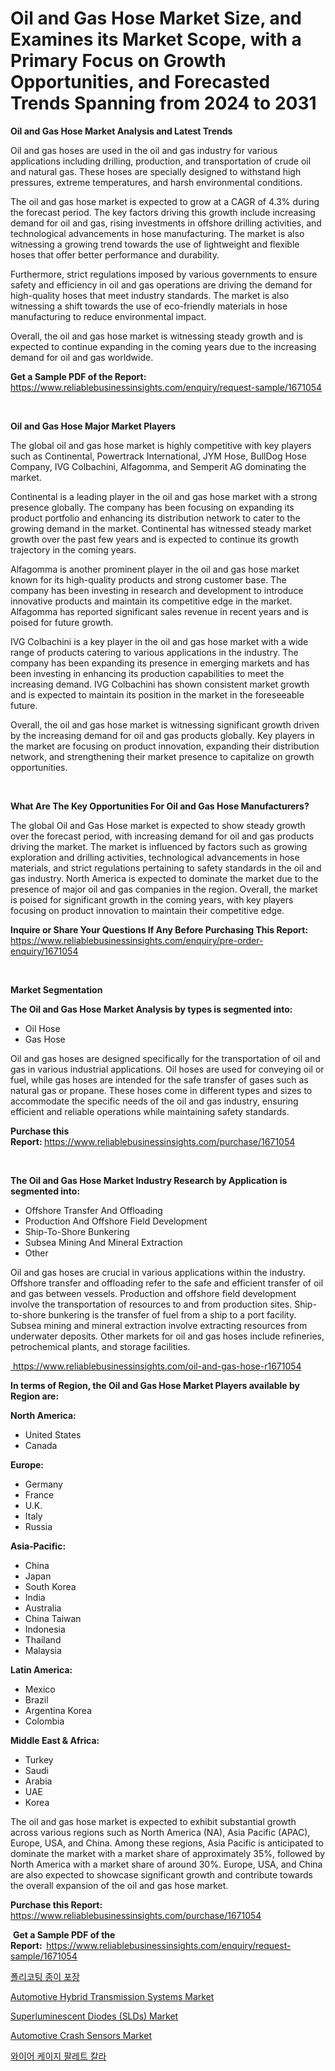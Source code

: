 <p><h1>Oil and Gas Hose Market Size, and Examines its Market Scope, with a Primary Focus on Growth Opportunities, and Forecasted Trends Spanning from 2024 to 2031</h1></p><p><strong>Oil and Gas Hose Market Analysis and Latest Trends</strong></p>
<p><p>Oil and gas hoses are used in the oil and gas industry for various applications including drilling, production, and transportation of crude oil and natural gas. These hoses are specially designed to withstand high pressures, extreme temperatures, and harsh environmental conditions.</p><p>The oil and gas hose market is expected to grow at a CAGR of 4.3% during the forecast period. The key factors driving this growth include increasing demand for oil and gas, rising investments in offshore drilling activities, and technological advancements in hose manufacturing. The market is also witnessing a growing trend towards the use of lightweight and flexible hoses that offer better performance and durability.</p><p>Furthermore, strict regulations imposed by various governments to ensure safety and efficiency in oil and gas operations are driving the demand for high-quality hoses that meet industry standards. The market is also witnessing a shift towards the use of eco-friendly materials in hose manufacturing to reduce environmental impact.</p><p>Overall, the oil and gas hose market is witnessing steady growth and is expected to continue expanding in the coming years due to the increasing demand for oil and gas worldwide.</p></p>
<p><strong>Get a Sample PDF of the Report:&nbsp;</strong> <a href="https://www.reliablebusinessinsights.com/enquiry/request-sample/1671054">https://www.reliablebusinessinsights.com/enquiry/request-sample/1671054</a></p>
<p>&nbsp;</p>
<p><strong>Oil and Gas Hose Major Market Players</strong></p>
<p><p>The global oil and gas hose market is highly competitive with key players such as Continental, Powertrack International, JYM Hose, BullDog Hose Company, IVG Colbachini, Alfagomma, and Semperit AG dominating the market. </p><p>Continental is a leading player in the oil and gas hose market with a strong presence globally. The company has been focusing on expanding its product portfolio and enhancing its distribution network to cater to the growing demand in the market. Continental has witnessed steady market growth over the past few years and is expected to continue its growth trajectory in the coming years.</p><p>Alfagomma is another prominent player in the oil and gas hose market known for its high-quality products and strong customer base. The company has been investing in research and development to introduce innovative products and maintain its competitive edge in the market. Alfagomma has reported significant sales revenue in recent years and is poised for future growth.</p><p>IVG Colbachini is a key player in the oil and gas hose market with a wide range of products catering to various applications in the industry. The company has been expanding its presence in emerging markets and has been investing in enhancing its production capabilities to meet the increasing demand. IVG Colbachini has shown consistent market growth and is expected to maintain its position in the market in the foreseeable future.</p><p>Overall, the oil and gas hose market is witnessing significant growth driven by the increasing demand for oil and gas products globally. Key players in the market are focusing on product innovation, expanding their distribution network, and strengthening their market presence to capitalize on growth opportunities.</p></p>
<p>&nbsp;</p>
<p><strong>What Are The Key Opportunities For Oil and Gas Hose Manufacturers?</strong></p>
<p><p>The global Oil and Gas Hose market is expected to show steady growth over the forecast period, with increasing demand for oil and gas products driving the market. The market is influenced by factors such as growing exploration and drilling activities, technological advancements in hose materials, and strict regulations pertaining to safety standards in the oil and gas industry. North America is expected to dominate the market due to the presence of major oil and gas companies in the region. Overall, the market is poised for significant growth in the coming years, with key players focusing on product innovation to maintain their competitive edge.</p></p>
<p><strong>Inquire or Share Your Questions If Any Before Purchasing This Report:</strong> <a href="https://www.reliablebusinessinsights.com/enquiry/pre-order-enquiry/1671054">https://www.reliablebusinessinsights.com/enquiry/pre-order-enquiry/1671054</a></p>
<p>&nbsp;</p>
<p><strong>Market Segmentation</strong></p>
<p><strong>The Oil and Gas Hose Market Analysis by types is segmented into:</strong></p>
<p><ul><li>Oil Hose</li><li>Gas Hose</li></ul></p>
<p><p>Oil and gas hoses are designed specifically for the transportation of oil and gas in various industrial applications. Oil hoses are used for conveying oil or fuel, while gas hoses are intended for the safe transfer of gases such as natural gas or propane. These hoses come in different types and sizes to accommodate the specific needs of the oil and gas industry, ensuring efficient and reliable operations while maintaining safety standards.</p></p>
<p><strong>Purchase this Report:&nbsp;</strong><a href="https://www.reliablebusinessinsights.com/purchase/1671054">https://www.reliablebusinessinsights.com/purchase/1671054</a></p>
<p>&nbsp;</p>
<p><strong>The Oil and Gas Hose Market Industry Research by Application is segmented into:</strong></p>
<p><ul><li>Offshore Transfer And Offloading</li><li>Production And Offshore Field Development</li><li>Ship-To-Shore Bunkering</li><li>Subsea Mining And Mineral Extraction</li><li>Other</li></ul></p>
<p><p>Oil and gas hoses are crucial in various applications within the industry. Offshore transfer and offloading refer to the safe and efficient transfer of oil and gas between vessels. Production and offshore field development involve the transportation of resources to and from production sites. Ship-to-shore bunkering is the transfer of fuel from a ship to a port facility. Subsea mining and mineral extraction involve extracting resources from underwater deposits. Other markets for oil and gas hoses include refineries, petrochemical plants, and storage facilities.</p></p>
<p><a href="https://www.reliablebusinessinsights.com/oil-and-gas-hose-r1671054">&nbsp;https://www.reliablebusinessinsights.com/oil-and-gas-hose-r1671054</a></p>
<p><strong>In terms of Region, the Oil and Gas Hose Market Players available by Region are:</strong></p>
<p>
    <p> <strong> North America: </strong>
        <ul>
            <li>United States</li>
            <li>Canada</li>
        </ul>
        </p> 
    <p> <strong> Europe: </strong>
        <ul>
            <li>Germany</li>
            <li>France</li>
            <li>U.K.</li>
            <li>Italy</li>
            <li>Russia</li>
        </ul>
        </p> 
    <p> <strong> Asia-Pacific: </strong>
        <ul>
            <li>China</li>
            <li>Japan</li>
            <li>South Korea</li>
            <li>India</li>
            <li>Australia</li>
            <li>China Taiwan</li>
            <li>Indonesia</li>
            <li>Thailand</li>
            <li>Malaysia</li>
        </ul>
        </p> 
    <p> <strong> Latin America: </strong>
        <ul>
            <li>Mexico</li>
            <li>Brazil</li>
            <li>Argentina Korea</li>
            <li>Colombia</li>
        </ul>
        </p> 
    <p> <strong> Middle East & Africa: </strong>
        <ul>
            <li>Turkey</li>
            <li>Saudi</li>
            <li>Arabia</li>
            <li>UAE</li>
            <li>Korea</li>
        </ul>
    </p>
    </p>
<p><p>The oil and gas hose market is expected to exhibit substantial growth across various regions such as North America (NA), Asia Pacific (APAC), Europe, USA, and China. Among these regions, Asia Pacific is anticipated to dominate the market with a market share of approximately 35%, followed by North America with a market share of around 30%. Europe, USA, and China are also expected to showcase significant growth and contribute towards the overall expansion of the oil and gas hose market.</p></p>
<p><strong>Purchase this Report: </strong><a href="https://www.reliablebusinessinsights.com/purchase/1671054">https://www.reliablebusinessinsights.com/purchase/1671054</a></p>
<p>&nbsp;<strong>Get a Sample PDF of the Report:&nbsp;&nbsp;</strong><a href="https://www.reliablebusinessinsights.com/enquiry/request-sample/1671054">https://www.reliablebusinessinsights.com/enquiry/request-sample/1671054</a></p>
<p><strong></strong></p>
<p><p><a href="https://github.com/shade463/Market-Research-Report-List-1/blob/main/5207013100677.md">폴리코팅 종이 포장</a></p><p><a href="https://github.com/mancsybtousav/Market-Research-Report-List-2/blob/main/automotive-hybrid-transmission-systems-market.md">Automotive Hybrid Transmission Systems Market</a></p><p><a href="https://issuu.com/reportprime-2/docs/superluminescent-diodes-slds-market_262e6329402b98">Superluminescent Diodes (SLDs) Market</a></p><p><a href="https://github.com/josesg55/Market-Research-Report-List-3/blob/main/automotive-crash-sensors-market.md">Automotive Crash Sensors Market</a></p><p><a href="https://github.com/DavidRobb19/Market-Research-Report-List-1/blob/main/6844150100678.md">와이어 케이지 팔레트 칼라</a></p></p>